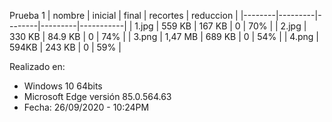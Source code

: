 Prueba 1
| nombre | inicial | final | recortes | reduccion |
|--------|---------|--------|---------|-----------|
| 1.jpg | 559 KB | 167 KB | 0 | 70% |
| 2.jpg | 330 KB | 84.9 KB | 0 | 74% |
| 3.png | 1,47 MB | 689 KB | 0 | 54% |
| 4.png | 594KB | 243 KB | 0 | 59% |

Realizado en:

- Windows 10 64bits
- Microsoft Edge versión 85.0.564.63
- Fecha: 26/09/2020 - 10:24PM
